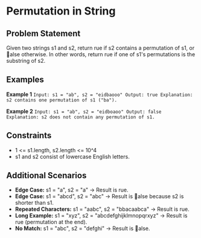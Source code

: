 ﻿# Permutation in String

## Problem Statement
Given two strings s1 and s2, return 	rue if s2 contains a permutation of s1, or alse otherwise. In other words, return 	rue if one of s1's permutations is the substring of s2.

## Examples

**Example 1**
`
Input: s1 = "ab", s2 = "eidbaooo"
Output: true
Explanation: s2 contains one permutation of s1 ("ba").
`

**Example 2**
`
Input: s1 = "ab", s2 = "eidboaoo"
Output: false
Explanation: s2 does not contain any permutation of s1.
`

## Constraints
- 1 <= s1.length, s2.length <= 10^4
- s1 and s2 consist of lowercase English letters.

## Additional Scenarios
- **Edge Case:** s1 = "a", s2 = "a" → Result is 	rue.
- **Edge Case:** s1 = "abcd", s2 = "abc" → Result is alse because s2 is shorter than s1.
- **Repeated Characters:** s1 = "aabc", s2 = "bbacaabca" → Result is 	rue.
- **Long Example:** s1 = "xyz", s2 = "abcdefghijklmnopqrxyz" → Result is 	rue (permutation at the end).
- **No Match:** s1 = "abc", s2 = "defghi" → Result is alse.

